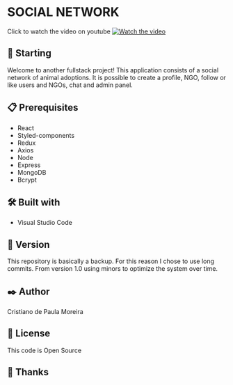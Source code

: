 # SOCIAL NETWORK

Click to watch the video on youtube 
[![Watch the video](https://user-images.githubusercontent.com/91747232/179322680-9afa9b63-ced3-45fa-aa01-3e47f7404c2f.png)]()

## 🚀 Starting

Welcome to another fullstack project! This application consists of a social network of animal adoptions. It is possible to create a profile, NGO, follow or like users and NGOs, chat and admin panel.

## 📋 Prerequisites

* React
* Styled-components
* Redux
* Axios
* Node
* Express
* MongoDB
* Bcrypt

## 🛠️ Built with

* Visual Studio Code

## 📌 Version

This repository is basically a backup. For this reason I chose to use long commits. From version 1.0 using minors to optimize the system over time.

## ✒️ Author

Cristiano de Paula Moreira

## 📄 License

This code is Open Source

## 🎁 Thanks


